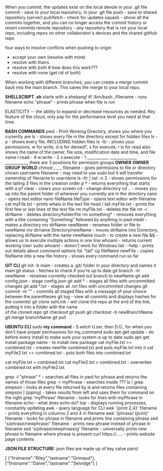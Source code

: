 When you commit, the updates exist on the local devoie in your .git file
commit - save to your local repository, in your .git file
push - save to shared repository (server)
pull/fetch - check for updates
squash - shove all the commits together, and you can no longer access the commit history or revert commits
remote repository - any repository that is not your local repo, including repos on other collaborator's devices and the shared gitHub repo

four ways to resolve conflicts when pushing to origin
 - accept your own (resolve with mine)
 - resolve with theirs
 - resolve with both                    # how does this work???
 - resolve with none (get rid of both)

When working with different branches, you can create a merge commit
back into the main branch. This saves the merge to your local repo.

**SHELLSCRIPT .sh** starts with a shebang! #! /bin/bash
./filename              - runs filename
echo "phrase"           - prints phrase when file is run


ELASTICITY -- the ability to expand or decrease resources as needed. Key feature of the cloud, only pay for the
              performance level you need at that time.


**BASH COMMANDS**
pwd                 - Print Working Directory, shows you where you currently are
ls                  -  shows every file in the directory except for hidden files
ls -a               - shows every file, INCLUDING hidden files
ls -ltr             - shows your permissions, w for write, d is for denied?, x for execute, r is for read
                      also shows the name of the owner, file size, modification date and time, and file name
                      r:read - 4 
                      w:write - 2
                      x:execute - 1
                      ___________   ______________    ____________   there are 3 positions for permision groups
                      **OWNER**     **OWNER GROUP**   **WORLD**
chmod _ _ _ filename - gives permisions to file or directory
chown username filename - may need to use sudo but it will transfer ownership of filename to username
ls -ltr | tail -n 3 - shows permissions for the tailing 3 files in the creation order
p *                 - returns everything that starts with a p?
clear               - clears your screen
cd                  - change directory
cd ..               - moves you up into the parent folder of wherever you currently are in the directory
nano                - opens text editor
nano fileName.fileType - opens text editor with filename
cat myFile.txt      - prints whats in the text file
head / tail myFile.txt - prints the first few or last lines of the text file
rm myFile.txt       - deletes the file
rm -r dirName       - deletes directory/folder/file
rm something*       - removes everything with a title containing "Something" followed by anything in pwd
mkdir               - makes a directory
mv dirName newName  - renames folder or file to newName
mv dirname Directory/newName - moves dirName into Dorectory, replacing dirName with the name newName
touch               - to create a new file
&&                  - allows us to execute multiple actions in one line
whoami              - returns current working User
sudo whoami         - doesn't work for Windows
tail --help         - prints out details about command options for "tail"
cp fileName newFile - copies fileName into a new file
history             - shows every command run so far


**GIT CLI**
git init -b main    - creates a .git/ folder in your directory and names it main
git status          - fetches to check if you're up to date
git branch -m newName - renames currently checked out branch to newName
git add config.json - stage config.json
git add *           - stages all files with uncommitted changes 
git add *.txt       - stages all .txt files with uncommited changes
git commit -m ""    - commits all staged files with a message of your choice between the parentheses
git log             - view all commits and displays hashes for the commits!
git clone sshLink   - will clone the repo at the end of the link, putting it into a folder with the name        
                      of the cloned repo
git checkout
git push
git checkout -b newBranchName
git merge branchName
git pull

**UBUNTU CLI**
sudo __my command__             - S.witch U.ser, then D.O., for when you don't have proper permissions for my_command
sudo apt-get update             - do before every install to make sure your system is up to date
sudo apt-get install package name - to install new package 
cat myFile.txt >> combined.txt  - creates newfile combined.txt and puts myFile.txt into it
cat myFile2.txt >> combined.txt - puts both files into combined.txt

cat myFile.txt > combined.txt
cat myFile2.txt > combined.txt - overwrites combined.txt with myFile2.txt

grep -l "phrase" *              - searches all files in pwd for phrase and returns the names of those files
grep -r myPhrase                - searches inside ???
ls | grep simpson               - looks at every file returned by ls and returns files containing simpson
| (piping)                      - takes results from left and uses them for command on the right
grep 'myPhrase' filename        - looks for lines with myPhrase in filename
echo                            - what does echo do?
top                             - displays running processes, constantly updating
awk                             - query language for CLI 
awk '{print $2,$4}' filename    - prints everything in columns 2 and 4 in filename
awk '/phrase/ {print}' filename - looks for phrase in filename and prints line containing phrase
sed 's/phrase/newphrase/' filename - prints new phrase instead of phrase in filename
sed 's/phrase/newphrase/g' filename - universally prints new phrase in filename where phrase is present
curl https://.....              - prints website page contents



**JSON FILE STRUCTURE:**
json files are made up of key value pairs!

[
        {"firstname":"Riley","lastname":"Grimaud"},
        {"firstname":"Daniel","lastname":"Selvidge"}
]

